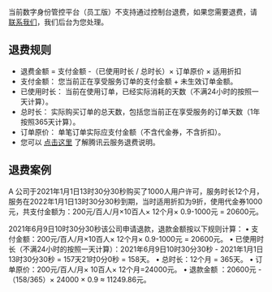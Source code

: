 当前数字身份管控平台（员工版）不支持通过控制台退费，如果您需要退费，请 [联系我们](https://cloud.tencent.com/act/event/connect-service)，我们后台为您处理。

## 退费规则
- 退费金额 = 支付金额 -（已使用时长 / 总时长）× 订单原价 × 适用折扣
 - 支付金额： 您当前正在享受服务订单的支付金额 + 未生效订单金额。
 - 已使用时长： 当前在使用订单，已经实际消耗的天数（不满24小时的按照一天计算）。
 - 总时长： 实际购买订单的总天数，包括您当前正在享受服务的订单天数（1年按照365天计算）。
 - 订单原价： 单笔订单实际应支付金额（不含代金券，不含折扣）。
- 您可以 [点击这里](https://cloud.tencent.com/document/product/555/7440) 了解腾讯云服务退费说明。

## 退费案例
A 公司于2021年1月1日13时30分30秒购买了1000人用户许可，服务时长12个月，服务在2022年1月1日13时30分30秒到期，当时适用折扣为9折，使用代金券1000元，共支付金额为：200元/百人/月×10百人× 12个月× 0.9-1000元 = 20600元。

2021年6月9日10时30分30秒该公司申请退款，退款金额按以下规则计算：
•	支付金额：200元/百人/月×10百人× 12个月× 0.9-1000元 = 20600元。
•	已使用时长（不满24小时的按照一天计算）：2021年6月9日10时30分30秒 - 2021年1月1日13时30分30秒 = 157天21时0分0秒 = 158天。
•	总时长：12个月 = 365天。
•	订单原价：200元/百人/月× 10百人× 12个月=24000元。
•	退款金额 ：20600元 - （158/365）× 24000 × 0.9 ≈ 11249.86元。

